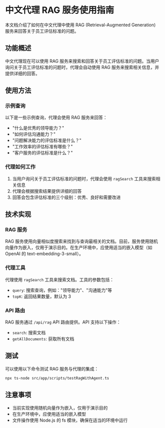 # 中文代理 RAG 服务使用指南

本文档介绍了如何在中文代理中使用 RAG (Retrieval-Augmented Generation) 服务来回答关于员工评估标准的问题。

## 功能概述

中文代理现在可以使用 RAG 服务来搜索和回答关于员工评估标准的问题。当用户询问关于员工评估标准的问题时，代理会自动使用 RAG 服务来搜索相关信息，并提供详细的回答。

## 使用方法

### 示例查询

以下是一些示例查询，代理会使用 RAG 服务来回答：

- "什么是优秀的领导能力？"
- "如何评估沟通能力？"
- "问题解决能力的评估标准是什么？"
- "工作效率的评估标准有哪些？"
- "客户服务的评估标准是什么？"

### 代理如何工作

1. 当用户询问关于员工评估标准的问题时，代理会使用 `ragSearch` 工具来搜索相关信息
2. 代理会根据搜索结果提供详细的回答
3. 回答会包含评估标准的三个级别：优秀、良好和需要改进

## 技术实现

### RAG 服务

RAG 服务使用向量相似度搜索来找到与查询最相关的文档。目前，服务使用随机向量作为嵌入，仅用于演示目的。在生产环境中，应使用适当的嵌入模型（如 OpenAI 的 text-embedding-3-small）。

### 代理工具

代理使用 `ragSearch` 工具来搜索文档。工具的参数包括：

- `query`: 搜索查询，例如："领导能力"、"沟通能力"等
- `topK`: 返回结果数量，默认为 3

### API 路由

RAG 服务通过 `/api/rag` API 路由提供。API 支持以下操作：

- `search`: 搜索文档
- `getAllDocuments`: 获取所有文档

## 测试

可以使用以下命令测试 RAG 服务与代理的集成：

```bash
npx ts-node src/app/scripts/testRagWithAgent.ts
```

## 注意事项

- 当前实现使用随机向量作为嵌入，仅用于演示目的
- 在生产环境中，应使用适当的嵌入模型
- 文件操作使用 Node.js 的 fs 模块，确保在适当的环境中运行 
